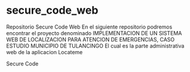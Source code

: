# secure_code_web
Repositorio Secure Code Web 
En el siguiente repositorio podremos encontrar el proyecto denominado IMPLEMENTACION DE UN SISTEMA WEB DE 
LOCALIZACION PARA ATENCION DE EMERGENCIAS, CASO ESTUDIO MUNICIPIO DE TULANCINGO
El cual es la parte administrativa web de la aplicacion Locateme

Secure Code
